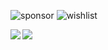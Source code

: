 ![sponsor](https://img.shields.io/static/v1.svg?label=Sponsor&message=%E2%9D%A4&logo=GitHub&link=https://github.com/sponsors/ROCKTAKEY&style=flat-square&color=pink)
![wishlist](https://img.shields.io/static/v1.svg?label=Amazon&message=Wishlist&logo=Amazon&link=https://www.amazon.jp/hz/wishlist/ls/19PQEBYE2EL1O?ref_=wl_share&style=flat-square&color=blue)

<a href="https://github.com/ROCKTAKEY">
  <img align="left" src="https://github-readme-stats.vercel.app/api?username=ROCKTAKEY&show_icons=true&theme=nightowl" />
</a>
<a href="https://github.com/ROCKTAKEY">
  <img align="left" src="https://github-readme-stats.vercel.app/api/top-langs?username=ROCKTAKEY&theme=nightowl" />
</a>
